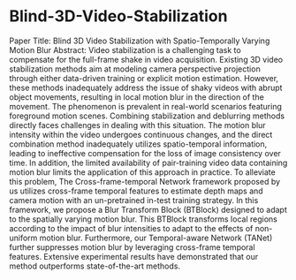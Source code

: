 # Blind-3D-Video-Stabilization
Paper Title: Blind 3D Video Stabilization with Spatio-Temporally Varying Motion Blur
Abstract: 
Video stabilization is a challenging task to compensate for the full-frame shake in video acquisition. Existing 3D video stabilization
methods aim at modeling camera perspective projection through either data-driven training or explicit motion estimation. However,
these methods inadequately address the issue of shaky videos with abrupt object movements, resulting in local motion blur in the
direction of the movement. The phenomenon is prevalent in real-world scenarios featuring foreground motion scenes. Combining
stabilization and deblurring methods directly faces challenges in dealing with this situation. The motion blur intensity within the
video undergoes continuous changes, and the direct combination method inadequately utilizes spatio-temporal information, leading to
ineffective compensation for the loss of image consistency over time. In addition, the limited availability of pair-training video data
containing motion blur limits the application of this approach in practice. To alleviate this problem, The Cross-frame-temporal Network
framework proposed by us utilizes cross-frame temporal features to estimate depth maps and camera motion with an un-pretrained
in-test training strategy. In this framework, we propose a Blur Transform Block (BTBlock) designed to adapt to the spatially varying
motion blur. This BTBlock transforms local regions according to the impact of blur intensities to adapt to the effects of non-uniform
motion blur. Furthermore, our Temporal-aware Network (TANet) further suppresses motion blur by leveraging cross-frame temporal
features. Extensive experimental results have demonstrated that our method outperforms state-of-the-art methods.
